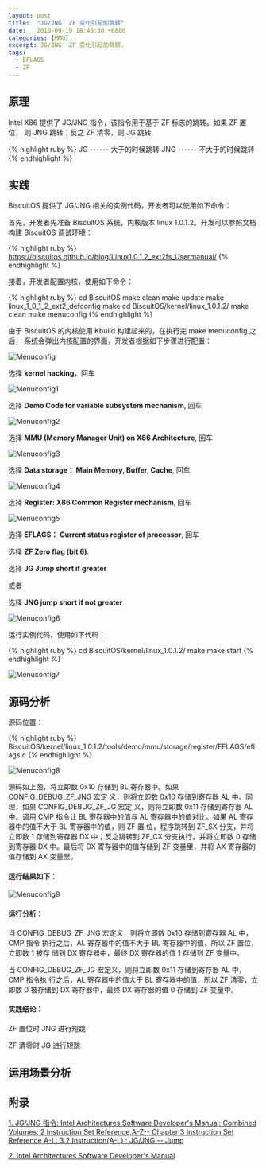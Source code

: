```yaml
---
layout: post
title:  "JG/JNG  ZF 变化引起的跳转"
date:   2018-09-19 18:46:30 +0800
categories: [MMU]
excerpt: JG/JNG  ZF 变化引起的跳转.
tags:
  - EFLAGS
  - ZF
---
```


## 原理

Intel X86 提供了 JG/JNG 指令，该指令用于基于 ZF 标志的跳转。如果 ZF 置位，
则 JNG 跳转；反之 ZF 清零，则 JG 跳转.

{% highlight ruby %}
JG   ------ 大于的时候跳转
JNG  ------ 不大于的时候跳转
{% endhighlight %}

## 实践

BiscuitOS 提供了 JG/JNG 相关的实例代码，开发者可以使用如下命令：

首先，开发者先准备 BiscuitOS 系统，内核版本 linux 1.0.1.2。开发可以参照文档
构建 BiscuitOS 调试环境：

{% highlight ruby %}
https://biscuitos.github.io/blog/Linux1.0.1.2_ext2fs_Usermanual/
{% endhighlight %}


接着，开发者配置内核，使用如下命令：

{% highlight ruby %}
cd BiscuitOS
make clean
make update
make linux_1_0_1_2_ext2_defconfig
make
cd BiscuitOS/kernel/linux_1.0.1.2/
make clean
make menuconfig
{% endhighlight %}

由于 BiscuitOS 的内核使用 Kbuild 构建起来的，在执行完 make menuconfig 之后，
系统会弹出内核配置的界面，开发者根据如下步骤进行配置：

![Menuconfig](https://raw.githubusercontent.com/EmulateSpace/PictureSet/master/BiscuitOS/kernel/MMU000003.png)

选择 **kernel hacking**，回车

![Menuconfig1](https://raw.githubusercontent.com/EmulateSpace/PictureSet/master/BiscuitOS/kernel/MMU000004.png)

选择 **Demo Code for variable subsystem mechanism**, 回车

![Menuconfig2](https://raw.githubusercontent.com/EmulateSpace/PictureSet/master/BiscuitOS/kernel/MMU000005.png)

选择 **MMU (Memory Manager Unit) on X86 Architecture**, 回车

![Menuconfig3](https://raw.githubusercontent.com/EmulateSpace/PictureSet/master/BiscuitOS/kernel/MMU000006.png)

选择 **Data storage： Main  Memory, Buffer, Cache**, 回车

![Menuconfig4](https://raw.githubusercontent.com/EmulateSpace/PictureSet/master/BiscuitOS/kernel/MMU000007.png)

选择 **Register: X86 Common Register mechanism**, 回车

![Menuconfig5](https://raw.githubusercontent.com/EmulateSpace/PictureSet/master/BiscuitOS/kernel/MMU000008.png)

选择 **EFLAGS： Current status register of processor**, 回车

选择 **ZF Zero flag (bit 6)**.

选择 **JG    Jump short if greater**

或者

选择 **JNG  jump short if not greater**

![Menuconfig6](https://raw.githubusercontent.com/EmulateSpace/PictureSet/master/BiscuitOS/kernel/MMU000330.png)

运行实例代码，使用如下代码：

{% highlight ruby %}
cd BiscuitOS/kernel/linux_1.0.1.2/
make 
make start
{% endhighlight %}

![Menuconfig7](https://raw.githubusercontent.com/EmulateSpace/PictureSet/master/BiscuitOS/kernel/MMU000331.png)

## 源码分析

源码位置：

{% highlight ruby %}
BiscuitOS/kernel/linux_1.0.1.2/tools/demo/mmu/storage/register/EFLAGS/eflags.c
{% endhighlight %}

![Menuconfig8](https://raw.githubusercontent.com/EmulateSpace/PictureSet/master/BiscuitOS/kernel/MMU000332.png)

源码如上图，将立即数 0x10 存储到 BL 寄存器中。如果 CONFIG_DEBUG_ZF_JNG 宏定
义，则将立即数 0x10 存储到寄存器 AL 中。同理，如果 CONFIG_DEBUG_ZF_JG 宏定
义，则将立即数 0x11 存储到寄存器 AL 中。调用 CMP 指令让 BL 寄存器中的值与 
AL 寄存器中的值对比。如果 AL 寄存器中的值不大于 BL 寄存器中的值，则 ZF 置
位，程序跳转到 ZF_SX 分支，并将立即数 1 存储到寄存器 DX 中；反之跳转到 ZF_CX 
分支执行，并将立即数 0 存储到寄存器 DX 中。最后将 DX 寄存器中的值存储到 ZF 
变量里，并将 AX 寄存器的值存储到 AX 变量里。

#### 运行结果如下：

![Menuconfig9](https://raw.githubusercontent.com/EmulateSpace/PictureSet/master/BiscuitOS/kernel/MMU000333.png)

#### 运行分析：

当 CONFIG_DEBUG_ZF_JNG 宏定义，则将立即数 0x10 存储到寄存器 AL 中，CMP 指令
执行之后，AL 寄存器中的值不大于 BL 寄存器中的值，所以 ZF 置位，立即数 1 被存
储到 DX 寄存器中，最终 DX 寄存器的值 1 存储到 ZF 变量中。

当 CONFIG_DEBUG_ZF_JG 宏定义，则将立即数 0x11 存储到寄存器 AL 中，CMP 指令执
行之后，AL 寄存器中的值大于 BL 寄存器中的值，所以 ZF 清零，立即数 0 被存储到 
DX 寄存器中，最终 DX 寄存器的值 0 存储到 ZF 变量中。

#### 实践结论：

ZF 置位时 JNG 进行短跳

ZF 清零时 JG 进行短跳

## 运用场景分析

## 附录

[1. JG/JNG 指令: Intel Architectures Software Developer's Manual: Combined Volumes: 2 Instruction Set Reference,A-Z-- Chapter 3 Instruction Set Reference,A-L: 3.2 Instruction(A-L) : JG/JNG -- Jump](https://software.intel.com/en-us/articles/intel-sdm)

[2. Intel Architectures Software Developer's Manual](https://github.com/BiscuitOS/Documentation/blob/master/Datasheet/Intel-IA32_DevelopmentManual.pdf)
